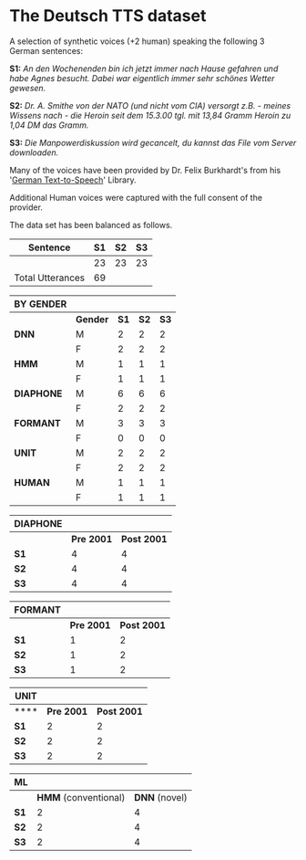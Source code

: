 # The Deutsch TTS dataset 



A selection of synthetic voices (+2 human) speaking the following 3 German sentences: 



**S1:**  *An den Wochenenden bin ich jetzt immer nach Hause gefahren und habe Agnes besucht. Dabei war eigentlich immer sehr schönes Wetter gewesen.* 

**S2:** *Dr. A. Smithe von der NATO (und nicht vom CIA) versorgt z.B. - meines Wissens nach - die Heroin seit dem 15.3.00 tgl. mit 13,84 Gramm Heroin zu 1,04 DM das Gramm.* 

**S3:** *Die Manpowerdiskussion wird gecancelt, du kannst das File vom Server downloaden.* 



Many of the voices have been provided by Dr. Felix Burkhardt's from his '[German Text-to-Speech](http://ttssamples.syntheticspeech.de/)' Library. 



Additional Human voices were captured with the full consent of the provider. 







The data set has been balanced as follows. 



| Sentence         | S1   | S2   | S3   |
| ---------------- | ---- | ---- | ---- |
|                  | 23   | 23   | 23   |
| Total Utterances | 69   |      |      |

| BY GENDER    |            |        |        |        |
| ------------ | ---------- | ------ | ------ | ------ |
|              | **Gender** | **S1** | **S2** | **S3** |
| **DNN**      | M          | 2      | 2      | 2      |
|              | F          | 2      | 2      | 2      |
| **HMM**      | M          | 1      | 1      | 1      |
|              | F          | 1      | 1      | 1      |
| **DIAPHONE** | M          | 6      | 6      | 6      |
|              | F          | 2      | 2      | 2      |
| **FORMANT**  | M          | 3      | 3      | 3      |
|              | F          | 0      | 0      | 0      |
| **UNIT**     | M          | 2      | 2      | 2      |
|              | F          | 2      | 2      | 2      |
| **HUMAN**    | M          | 1      | 1      | 1      |
|              | F          | 1      | 1      | 1      |

| DIAPHONE |                  |                   |
| -------- | ---------------- | ----------------- |
|          | **Pre** **2001** | **Post** **2001** |
| **S1**   | 4                | 4                 |
| **S2**   | 4                | 4                 |
| **S3**   | 4                | 4                 |

| FORMANT |              |               |
| ------- | ------------ | ------------- |
|         | **Pre 2001** | **Post 2001** |
| **S1**  | 1            | 2             |
| **S2**  | 1            | 2             |
| **S3**  | 1            | 2             |

| UNIT   |              |               |
| ------ | ------------ | ------------- |
| ****   | **Pre 2001** | **Post 2001** |
| **S1** | 2            | 2             |
| **S2** | 2            | 2             |
| **S3** | 2            | 2             |

| ML     |                        |                 |
| ------ | ---------------------- | --------------- |
|        | **HMM** (conventional) | **DNN** (novel) |
| **S1** | 2                      | 4               |
| **S2** | 2                      | 4               |
| **S3** | 2                      | 4               |